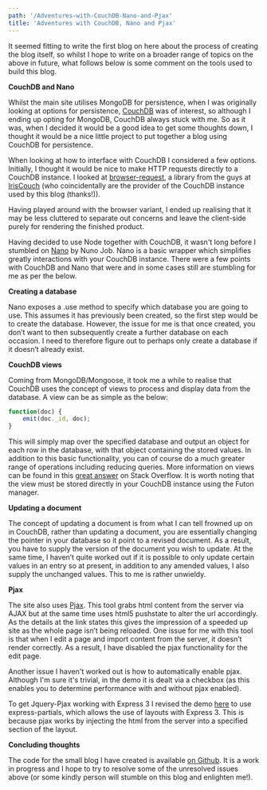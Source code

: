 ```yaml
---
path: '/Adventures-with-CouchDB-Nano-and-Pjax'
title: 'Adventures with CouchDB, Nano and Pjax'
---
```


It seemed fitting to write the first blog on here about the process of creating the blog itself, so whilst I hope to write on a broader range of topics on the above in future, what follows below is some comment on the tools used to build this blog.

**CouchDB and Nano**

Whilst the main site utilises MongoDB for persistence, when I was originally looking at options for persistence, [CouchDB](http://couchdb.apache.org/) was of interest, so although I ending up opting for MongoDB, CouchDB always stuck with me. So as it was, when I decided it would be a good idea to get some thoughts down, I thought it would be a nice little project to put together a blog using CouchDB for persistence.

When looking at how to interface with CouchDB I considered a few options. Initially, I thought it would be nice to make HTTP requests directly to a CouchDB instance. I looked at [browser-request](https://github.com/iriscouch/browser-request), a library from the guys at [IrisCouch](http://www.iriscouch.com) (who coincidentally are the provider of the CouchDB instance used by this blog (thanks!)).

Having played around with the browser variant, I ended up realising that it may be less cluttered to separate out concerns and leave the client-side purely for rendering the finished product.

Having decided to use Node together with CouchDB, it wasn't long before I stumbled on [Nano](http://github.com/dscape/nano) by Nuno Job. Nano is a basic wrapper which simplifies greatly interactions with your CouchDB instance. There were a few points with CouchDB and Nano that were and in some cases still are stumbling for me as per the below.

**Creating a database**

Nano exposes a .use method to specify which database you are going to use. This assumes it has previously been created, so the first step would be to create the database. However, the issue for me is that once created, you don’t want to then subsequently create a further database on each occasion. I need to therefore figure out to perhaps only create a database if it doesn’t already exist.

**CouchDB views**

Coming from MongoDB/Mongoose, it took me a while to realise that CouchDB uses the concept of views to process and display data from the database. A view can be as simple as the below:

```javascript
function(doc) {
    emit(doc._id, doc);
}
```

This will simply map over the specified database and output an object for each row in the database, with that object containing the stored values. In addition to this basic functionality, you can of course do a much greater range of operations including reducing queries. More information on views can be found in this [great answer](http://stackoverflow.com/a/7112722/1242579) on Stack Overflow. It is worth noting that the view must be stored directly in your CouchDB instance using the Futon manager.

**Updating a document**

The concept of updating a document is from what I can tell frowned up on in CouchDB, rather than updating a document, you are essentially changing the pointer in your database so it point to a revised document. As a result, you have to supply the version of the document you wish to update. At the same time, I haven’t quite worked out if it is possible to only update certain values in an entry so at present, in addition to any amended values, I also supply the unchanged values. This to me is rather unwieldy.

**Pjax**

The site also uses [Pjax](http://pjax.heroku.com). This tool grabs html content from the server via AJAX but at the same time uses html5 pushstate to alter the url accordingly. As the details at the link states this gives the impression of a speeded up site as the whole page isn’t being reloaded. One issue for me with this tool is that when I edit a page and import content from the server, it doesn’t render correctly. As a result, I have disabled the pjax functionality for the edit page.

Another issue I haven't worked out is how to automatically enable pjax. Although I'm sure it's trivial, in the demo it is dealt via a checkbox (as this enables you to determine performance with and without pjax enabled).

To get Jquery-Pjax working with Express 3 I revised the demo [here](https://github.com/dakatsuka/express-pjax) to use express-partials, which allows the use of layouts with Express 3\. This is because pjax works by injecting the html from the server into a specified section of the layout.

**Concluding thoughts**

The code for the small blog I have created is available [on Github](http://www.github.com/grabbeh/nanoblog). It is a work in progress and I hope to try to resolve some of the unresolved issues above (or some kindly person will stumble on this blog and enlighten me!).

